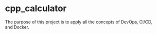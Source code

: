 # cpp_calculator
The purpose of this project is to apply all the concepts of DevOps, CI/CD, and Docker.
